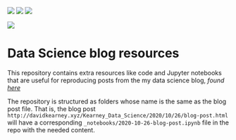 [//]: # ()

![](https://github.com/davidrkearney/Kearney_Data_Science/workflows/CI/badge.svg) 
![](https://github.com/davidrkearney/Kearney_Data_Science/workflows/GH-Pages%20Status/badge.svg) 
![](https://img.shields.io/github/last-commit/davidrkearney/Kearney_Data_Science) 


![](https://img.shields.io/badge/python%20-%2314354C.svg?&style=for-the-badge&logo=python&logoColor=white) 





# Data Science blog resources

This repository contains extra resources like code  and Jupyter notebooks that are useful for reproducing posts from the my data science blog, _found [here](http://davidkearney.xyz/Kearney_Data_Science/)_




The repository is structured as folders whose name is the same as the blog post file.
That is, the blog post `http://davidkearney.xyz/Kearney_Data_Science/2020/10/26/blog-post.html` will have a corresponding `_notebooks/2020-10-26-blog-post.ipynb` file in the repo with the needed content.
